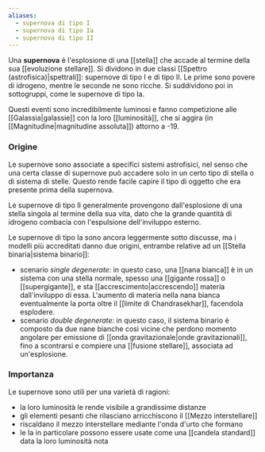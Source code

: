 ```yaml
---
aliases:
  - supernova di tipo I
  - supernova di tipo Ia
  - supernova di tipo II
---
```

Una **supernova** è l'esplosione di una [[stella]] che accade al termine della sua [[evoluzione stellare]]. Si dividono in due classi [[Spettro (astrofisica)|spettrali]]: supernove di tipo I e di tipo II. Le prime sono povere di idrogeno, mentre le seconde ne sono ricche. Si suddividono poi in sottogruppi, come le supernove di tipo Ia.

Questi eventi sono incredibilmente luminosi e fanno competizione alle [[Galassia|galassie]] con la loro [[luminosità]], che si aggira (in [[Magnitudine|magnitudine assoluta]]) attorno a -19.
### Origine
Le supernove sono associate a specifici sistemi astrofisici, nel senso che una certa classe di supernove può accadere solo in un certo tipo di stella o di sistema di stelle. Questo rende facile capire il tipo di oggetto che era presente prima della supernova.

Le supernove di tipo II generalmente provengono dall'esplosione di una stella singola al termine della sua vita, dato che la grande quantità di idrogeno combacia con l'espulsione dell'inviluppo esterno.

Le supernove di tipo Ia sono ancora leggermente sotto discusse, ma i modelli più accreditati danno due origini, entrambe relative ad un [[Stella binaria|sistema binario]]:
- scenario *single degenerate*: in questo caso, una [[nana bianca]] è in un sistema con una stella normale, spesso una [[gigante rossa]] o [[supergigante]], e sta [[accrescimento|accrescendo]] materia dall'inviluppo di essa. L'aumento di materia nella nana bianca eventualmente la porta oltre il [[limite di Chandrasekhar]], facendola esplodere.
- scenario *double degenerate*: in questo caso, il sistema binario è composto da due nane bianche così vicine che perdono momento angolare per emissione di [[onda gravitazionale|onde gravitazionali]], fino a scontrarsi e compiere una [[fusione stellare]], associata ad un'esplosione.
### Importanza
Le supernove sono utili per una varietà di ragioni:
- la loro luminosità le rende visibile a grandissime distanze
- gli elementi pesanti che rilasciano arricchiscono il [[Mezzo interstellare]]
- riscaldano il mezzo interstellare mediante l'onda d'urto che formano
- le Ia in particolare possono essere usate come una [[candela standard]] data la loro luminosità nota
